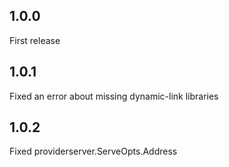 ## 1.0.0

First release

## 1.0.1

Fixed an error about missing dynamic-link libraries

## 1.0.2

Fixed providerserver.ServeOpts.Address